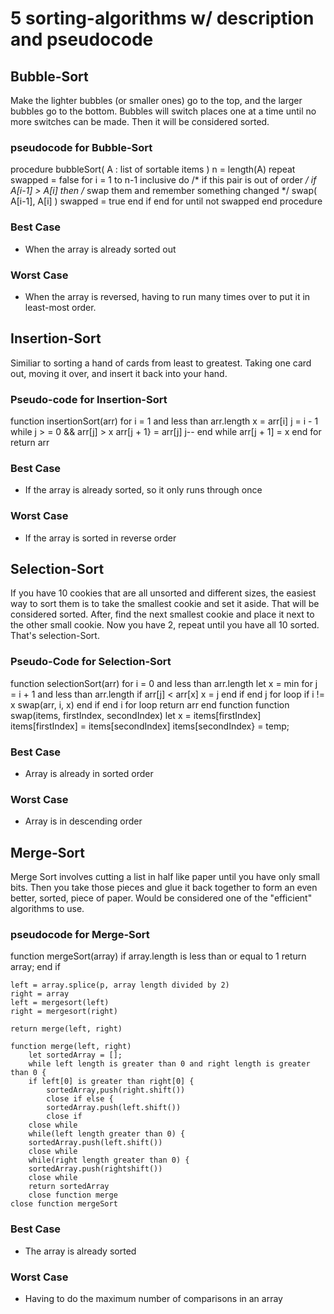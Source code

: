 # 5 sorting-algorithms w/ description and pseudocode


## Bubble-Sort

Make the lighter bubbles (or smaller ones) go to the top, and the larger bubbles go to the bottom.  Bubbles will switch places one at a time until no more switches can be made.  Then it will be considered sorted.

### pseudocode for Bubble-Sort

procedure bubbleSort( A : list of sortable items )
   n = length(A)
   repeat 
     swapped = false
     for i = 1 to n-1 inclusive do
       /* if this pair is out of order */
       if A[i-1] > A[i] then
        /* swap them and remember something changed */
         swap( A[i-1], A[i] )
         swapped = true
       end if
     end for
   until not swapped
end procedure

### Best Case 
- When the array is already sorted out

### Worst Case
- When the array is reversed, having to run many times over to put it in least-most order.


## Insertion-Sort

Similiar to sorting a hand of cards from least to greatest.  Taking one card out, moving it over, and insert it back into your hand.  

### Pseudo-code for Insertion-Sort

function insertionSort(arr)
    for i = 1 and less than arr.length
        x = arr[i]
        j = i - 1
        while j > = 0 && arr[j] > x
        arr[j + 1} = arr[j]
        j--
        end while
        arr[j + 1] = x
        end for
        return arr
        
### Best Case
- If the array is already sorted, so it only runs through once

### Worst Case
- If the array is sorted in reverse order

## Selection-Sort

If you have 10 cookies that are all unsorted and different sizes, the easiest way to sort them is to take the smallest cookie and set it aside.  That will be considered sorted.  After, find the next smallest cookie and place it next to the other small cookie.  Now you have 2, repeat until you have all 10 sorted.  That's selection-Sort.

### Pseudo-Code for Selection-Sort

function selectionSort(arr)
    for i = 0 and less than arr.length
    let x = min
    for j = i + 1 and less than arr.length
    if arr[j] < arr[x]
    x = j
    end if
    end j for loop
    if i != x
    swap(arr, i, x)
    end if
    end i for loop
    return arr
    end function
    function swap(items, firstIndex, secondIndex)
    let x = items[firstIndex]
    items[firstIndex] = items[secondIndex]
    items[secondIndex} = temp;
    
### Best Case
- Array is already in sorted order

### Worst Case
- Array is in descending order

## Merge-Sort

Merge Sort involves cutting a list in half like paper until you have only small bits.  Then you take those pieces and glue it back together to form an even better, sorted, piece of paper.  Would be considered one of the "efficient" algorithms to use.

### pseudocode for Merge-Sort

function mergeSort(array)
    if array.length is less than or equal to 1
    return array;
    end if
    
    left = array.splice(p, array length divided by 2)
    right = array
    left = mergesort(left)
    right = mergesort(right)
    
    return merge(left, right)
    
    function merge(left, right)
        let sortedArray = [];
        while left length is greater than 0 and right length is greater than 0 {
        if left[0] is greater than right[0] {
            sortedArray,push(right.shift())
            close if else {
            sortedArray.push(left.shift())
            close if
        close while
        while(left length greater than 0) {
        sortedArray.push(left.shift())
        close while
        while(right length greater than 0) {
        sortedArray.push(rightshift())
        close while
        return sortedArray
        close function merge
    close function mergeSort

### Best Case
- The array is already sorted

### Worst Case
- Having to do the maximum number of comparisons in an array
    


        
        
        
        
